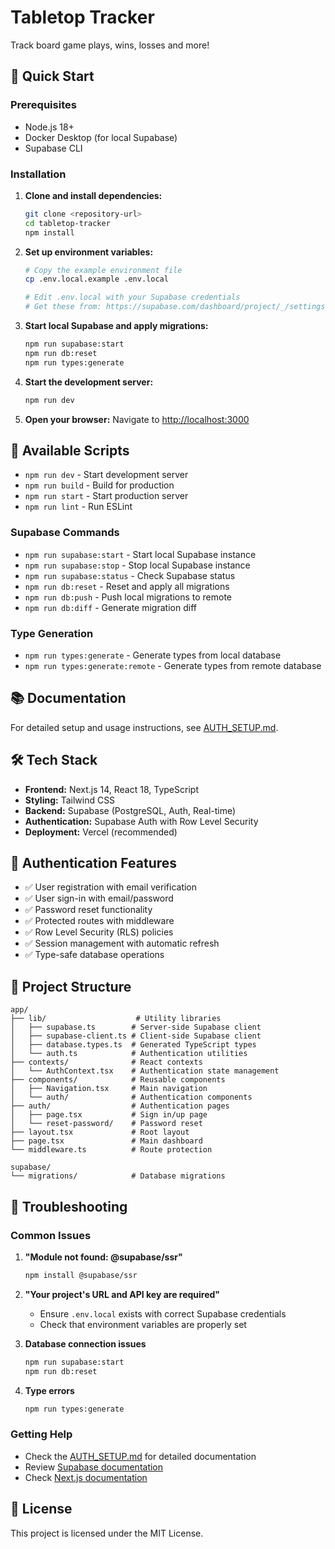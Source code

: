 # Tabletop Tracker

Track board game plays, wins, losses and more!

## 🚀 Quick Start

### Prerequisites

- Node.js 18+ 
- Docker Desktop (for local Supabase)
- Supabase CLI

### Installation

1. **Clone and install dependencies:**
   ```bash
   git clone <repository-url>
   cd tabletop-tracker
   npm install
   ```

2. **Set up environment variables:**
   ```bash
   # Copy the example environment file
   cp .env.local.example .env.local
   
   # Edit .env.local with your Supabase credentials
   # Get these from: https://supabase.com/dashboard/project/_/settings/api
   ```

3. **Start local Supabase and apply migrations:**
   ```bash
   npm run supabase:start
   npm run db:reset
   npm run types:generate
   ```

4. **Start the development server:**
   ```bash
   npm run dev
   ```

5. **Open your browser:**
   Navigate to [http://localhost:3000](http://localhost:3000)

## 🔧 Available Scripts

- `npm run dev` - Start development server
- `npm run build` - Build for production
- `npm run start` - Start production server
- `npm run lint` - Run ESLint

### Supabase Commands
- `npm run supabase:start` - Start local Supabase instance
- `npm run supabase:stop` - Stop local Supabase instance
- `npm run supabase:status` - Check Supabase status
- `npm run db:reset` - Reset and apply all migrations
- `npm run db:push` - Push local migrations to remote
- `npm run db:diff` - Generate migration diff

### Type Generation
- `npm run types:generate` - Generate types from local database
- `npm run types:generate:remote` - Generate types from remote database

## 📚 Documentation

For detailed setup and usage instructions, see [AUTH_SETUP.md](./AUTH_SETUP.md).

## 🛠️ Tech Stack

- **Frontend:** Next.js 14, React 18, TypeScript
- **Styling:** Tailwind CSS
- **Backend:** Supabase (PostgreSQL, Auth, Real-time)
- **Authentication:** Supabase Auth with Row Level Security
- **Deployment:** Vercel (recommended)

## 🔐 Authentication Features

- ✅ User registration with email verification
- ✅ User sign-in with email/password
- ✅ Password reset functionality
- ✅ Protected routes with middleware
- ✅ Row Level Security (RLS) policies
- ✅ Session management with automatic refresh
- ✅ Type-safe database operations

## 📁 Project Structure

```
app/
├── lib/                    # Utility libraries
│   ├── supabase.ts        # Server-side Supabase client
│   ├── supabase-client.ts # Client-side Supabase client
│   ├── database.types.ts  # Generated TypeScript types
│   └── auth.ts            # Authentication utilities
├── contexts/              # React contexts
│   └── AuthContext.tsx    # Authentication state management
├── components/            # Reusable components
│   ├── Navigation.tsx     # Main navigation
│   └── auth/              # Authentication components
├── auth/                  # Authentication pages
│   ├── page.tsx           # Sign in/up page
│   └── reset-password/    # Password reset
├── layout.tsx             # Root layout
├── page.tsx               # Main dashboard
└── middleware.ts          # Route protection

supabase/
└── migrations/            # Database migrations
```

## 🚨 Troubleshooting

### Common Issues

1. **"Module not found: @supabase/ssr"**
   ```bash
   npm install @supabase/ssr
   ```

2. **"Your project's URL and API key are required"**
   - Ensure `.env.local` exists with correct Supabase credentials
   - Check that environment variables are properly set

3. **Database connection issues**
   ```bash
   npm run supabase:start
   npm run db:reset
   ```

4. **Type errors**
   ```bash
   npm run types:generate
   ```

### Getting Help

- Check the [AUTH_SETUP.md](./AUTH_SETUP.md) for detailed documentation
- Review [Supabase documentation](https://supabase.com/docs)
- Check [Next.js documentation](https://nextjs.org/docs)

## 📄 License

This project is licensed under the MIT License.
